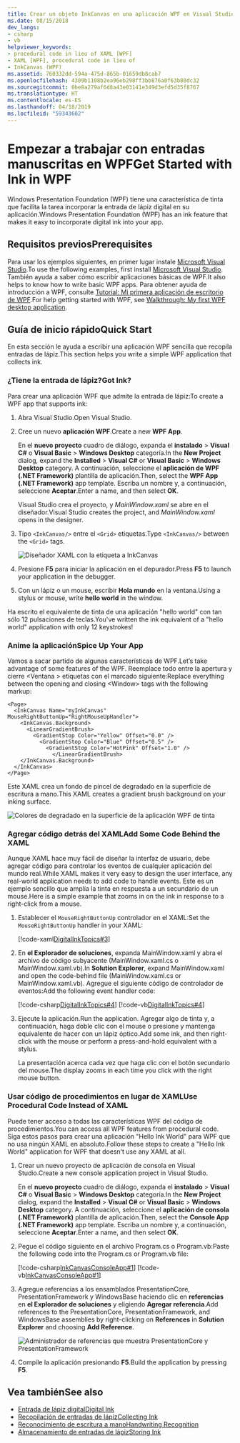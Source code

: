 ```yaml
---
title: Crear un objeto InkCanvas en una aplicación WPF en Visual Studio
ms.date: 08/15/2018
dev_langs:
- csharp
- vb
helpviewer_keywords:
- procedural code in lieu of XAML [WPF]
- XAML [WPF], procedural code in lieu of
- InkCanvas (WPF)
ms.assetid: 760332dd-594a-475d-865b-01659db8cab7
ms.openlocfilehash: 4309b1108b2ea96eb298ff3bb876a0f63b80dc32
ms.sourcegitcommit: 0be8a279af6d8a43e03141e349d3efd5d35f8767
ms.translationtype: HT
ms.contentlocale: es-ES
ms.lasthandoff: 04/18/2019
ms.locfileid: "59343602"
---
```

# <a name="get-started-with-ink-in-wpf"></a><span data-ttu-id="c0c14-102">Empezar a trabajar con entradas manuscritas en WPF</span><span class="sxs-lookup"><span data-stu-id="c0c14-102">Get Started with Ink in WPF</span></span>

<span data-ttu-id="c0c14-103">Windows Presentation Foundation (WPF) tiene una característica de tinta que facilita la tarea incorporar la entrada de lápiz digital en su aplicación.</span><span class="sxs-lookup"><span data-stu-id="c0c14-103">Windows Presentation Foundation (WPF) has an ink feature that makes it easy to incorporate digital ink into your app.</span></span>

## <a name="prerequisites"></a><span data-ttu-id="c0c14-104">Requisitos previos</span><span class="sxs-lookup"><span data-stu-id="c0c14-104">Prerequisites</span></span>

<span data-ttu-id="c0c14-105">Para usar los ejemplos siguientes, en primer lugar instale [Microsoft Visual Studio](https://visualstudio.microsoft.com/downloads/?utm_medium=microsoft&utm_source=docs.microsoft.com&utm_campaign=inline+link&utm_content=download+vs2019).</span><span class="sxs-lookup"><span data-stu-id="c0c14-105">To use the following examples, first install [Microsoft Visual Studio](https://visualstudio.microsoft.com/downloads/?utm_medium=microsoft&utm_source=docs.microsoft.com&utm_campaign=inline+link&utm_content=download+vs2019).</span></span> <span data-ttu-id="c0c14-106">También ayuda a saber cómo escribir aplicaciones básicas de WPF.</span><span class="sxs-lookup"><span data-stu-id="c0c14-106">It also helps to know how to write basic WPF apps.</span></span> <span data-ttu-id="c0c14-107">Para obtener ayuda de introducción a WPF, consulte [Tutorial: Mi primera aplicación de escritorio de WPF](../getting-started/walkthrough-my-first-wpf-desktop-application.md).</span><span class="sxs-lookup"><span data-stu-id="c0c14-107">For help getting started with WPF, see [Walkthrough: My first WPF desktop application](../getting-started/walkthrough-my-first-wpf-desktop-application.md).</span></span>

## <a name="quick-start"></a><span data-ttu-id="c0c14-108">Guía de inicio rápido</span><span class="sxs-lookup"><span data-stu-id="c0c14-108">Quick Start</span></span>

<span data-ttu-id="c0c14-109">En esta sección le ayuda a escribir una aplicación WPF sencilla que recopila entradas de lápiz.</span><span class="sxs-lookup"><span data-stu-id="c0c14-109">This section helps you write a simple WPF application that collects ink.</span></span>

### <a name="got-ink"></a><span data-ttu-id="c0c14-110">¿Tiene la entrada de lápiz?</span><span class="sxs-lookup"><span data-stu-id="c0c14-110">Got Ink?</span></span>

<span data-ttu-id="c0c14-111">Para crear una aplicación WPF que admite la entrada de lápiz:</span><span class="sxs-lookup"><span data-stu-id="c0c14-111">To create a WPF app that supports ink:</span></span>

1. <span data-ttu-id="c0c14-112">Abra Visual Studio.</span><span class="sxs-lookup"><span data-stu-id="c0c14-112">Open Visual Studio.</span></span>

2. <span data-ttu-id="c0c14-113">Cree un nuevo **aplicación WPF**.</span><span class="sxs-lookup"><span data-stu-id="c0c14-113">Create a new **WPF App**.</span></span>

   <span data-ttu-id="c0c14-114">En el **nuevo proyecto** cuadro de diálogo, expanda el **instalado** > **Visual C#** o **Visual Basic**  >   **Windows Desktop** categoría.</span><span class="sxs-lookup"><span data-stu-id="c0c14-114">In the **New Project** dialog, expand the **Installed** > **Visual C#** or **Visual Basic** > **Windows Desktop** category.</span></span> <span data-ttu-id="c0c14-115">A continuación, seleccione el **aplicación de WPF (.NET Framework)** plantilla de aplicación.</span><span class="sxs-lookup"><span data-stu-id="c0c14-115">Then, select the **WPF App (.NET Framework)** app template.</span></span> <span data-ttu-id="c0c14-116">Escriba un nombre y, a continuación, seleccione **Aceptar**.</span><span class="sxs-lookup"><span data-stu-id="c0c14-116">Enter a name, and then select **OK**.</span></span>

   <span data-ttu-id="c0c14-117">Visual Studio crea el proyecto, y *MainWindow.xaml* se abre en el diseñador.</span><span class="sxs-lookup"><span data-stu-id="c0c14-117">Visual Studio creates the project, and *MainWindow.xaml* opens in the designer.</span></span>

3. <span data-ttu-id="c0c14-118">Tipo `<InkCanvas/>` entre el `<Grid>` etiquetas.</span><span class="sxs-lookup"><span data-stu-id="c0c14-118">Type `<InkCanvas/>` between the `<Grid>` tags.</span></span>

   ![Diseñador XAML con la etiqueta a InkCanvas](./media/getting-started-with-ink/inkcanvas-xaml.png)

4. <span data-ttu-id="c0c14-120">Presione **F5** para iniciar la aplicación en el depurador.</span><span class="sxs-lookup"><span data-stu-id="c0c14-120">Press **F5** to launch your application in the debugger.</span></span>

5. <span data-ttu-id="c0c14-121">Con un lápiz o un mouse, escribir **Hola mundo** en la ventana.</span><span class="sxs-lookup"><span data-stu-id="c0c14-121">Using a stylus or mouse, write **hello world** in the window.</span></span>

<span data-ttu-id="c0c14-122">Ha escrito el equivalente de tinta de una aplicación "hello world" con tan sólo 12 pulsaciones de teclas.</span><span class="sxs-lookup"><span data-stu-id="c0c14-122">You've written the ink equivalent of a "hello world" application with only 12 keystrokes!</span></span>

### <a name="spice-up-your-app"></a><span data-ttu-id="c0c14-123">Anime la aplicación</span><span class="sxs-lookup"><span data-stu-id="c0c14-123">Spice Up Your App</span></span>

<span data-ttu-id="c0c14-124">Vamos a sacar partido de algunas características de WPF.</span><span class="sxs-lookup"><span data-stu-id="c0c14-124">Let’s take advantage of some features of the WPF.</span></span> <span data-ttu-id="c0c14-125">Reemplace todo entre la apertura y cierre \<Ventana > etiquetas con el marcado siguiente:</span><span class="sxs-lookup"><span data-stu-id="c0c14-125">Replace everything between the opening and closing \<Window> tags with the following markup:</span></span>

```xaml
<Page>
  <InkCanvas Name="myInkCanvas" MouseRightButtonUp="RightMouseUpHandler">
    <InkCanvas.Background>
      <LinearGradientBrush>
        <GradientStop Color="Yellow" Offset="0.0" />
          <GradientStop Color="Blue" Offset="0.5" />
            <GradientStop Color="HotPink" Offset="1.0" />
              </LinearGradientBrush>
    </InkCanvas.Background>
  </InkCanvas>
</Page>
```

<span data-ttu-id="c0c14-126">Este XAML crea un fondo de pincel de degradado en la superficie de escritura a mano.</span><span class="sxs-lookup"><span data-stu-id="c0c14-126">This XAML creates a gradient brush background on your inking surface.</span></span>

![Colores de degradado en la superficie de la aplicación WPF de tinta](./media/getting-started-with-ink/gradient-colors.png)

### <a name="add-some-code-behind-the-xaml"></a><span data-ttu-id="c0c14-128">Agregar código detrás del XAML</span><span class="sxs-lookup"><span data-stu-id="c0c14-128">Add Some Code Behind the XAML</span></span>

<span data-ttu-id="c0c14-129">Aunque XAML hace muy fácil de diseñar la interfaz de usuario, debe agregar código para controlar los eventos de cualquier aplicación del mundo real.</span><span class="sxs-lookup"><span data-stu-id="c0c14-129">While XAML makes it very easy to design the user interface, any real-world application needs to add code to handle events.</span></span> <span data-ttu-id="c0c14-130">Este es un ejemplo sencillo que amplía la tinta en respuesta a un secundario de un mouse.</span><span class="sxs-lookup"><span data-stu-id="c0c14-130">Here is a simple example that zooms in on the ink in response to a right-click from a mouse.</span></span>

1. <span data-ttu-id="c0c14-131">Establecer el `MouseRightButtonUp` controlador en el XAML:</span><span class="sxs-lookup"><span data-stu-id="c0c14-131">Set the `MouseRightButtonUp` handler in your XAML:</span></span>

   [!code-xaml[DigitalInkTopics#3](~/samples/snippets/csharp/VS_Snippets_Wpf/DigitalInkTopics/CSharp/Window2.xaml#3)]

1. <span data-ttu-id="c0c14-132">En **el Explorador de soluciones**, expanda MainWindow.xaml y abra el archivo de código subyacente (MainWindow.xaml.cs o MainWindow.xaml.vb).</span><span class="sxs-lookup"><span data-stu-id="c0c14-132">In **Solution Explorer**, expand MainWindow.xaml and open the code-behind file (MainWindow.xaml.cs or MainWindow.xaml.vb).</span></span> <span data-ttu-id="c0c14-133">Agregue el siguiente código de controlador de eventos:</span><span class="sxs-lookup"><span data-stu-id="c0c14-133">Add the following event handler code:</span></span>

   [!code-csharp[DigitalInkTopics#4](~/samples/snippets/csharp/VS_Snippets_Wpf/DigitalInkTopics/CSharp/Window2.xaml.cs#4)]
   [!code-vb[DigitalInkTopics#4](~/samples/snippets/visualbasic/VS_Snippets_Wpf/DigitalInkTopics/VisualBasic/Window2.xaml.vb#4)]

1. <span data-ttu-id="c0c14-134">Ejecute la aplicación.</span><span class="sxs-lookup"><span data-stu-id="c0c14-134">Run the application.</span></span> <span data-ttu-id="c0c14-135">Agregar algo de tinta y, a continuación, haga doble clic con el mouse o presione y mantenga equivalente de hacer con un lápiz óptico.</span><span class="sxs-lookup"><span data-stu-id="c0c14-135">Add some ink, and then right-click with the mouse or perform a press-and-hold equivalent with a stylus.</span></span>

   <span data-ttu-id="c0c14-136">La presentación acerca cada vez que haga clic con el botón secundario del mouse.</span><span class="sxs-lookup"><span data-stu-id="c0c14-136">The display zooms in each time you click with the right mouse button.</span></span>

### <a name="use-procedural-code-instead-of-xaml"></a><span data-ttu-id="c0c14-137">Usar código de procedimientos en lugar de XAML</span><span class="sxs-lookup"><span data-stu-id="c0c14-137">Use Procedural Code Instead of XAML</span></span>

<span data-ttu-id="c0c14-138">Puede tener acceso a todas las características WPF del código de procedimientos.</span><span class="sxs-lookup"><span data-stu-id="c0c14-138">You can access all WPF features from procedural code.</span></span> <span data-ttu-id="c0c14-139">Siga estos pasos para crear una aplicación "Hello Ink World" para WPF que no usa ningún XAML en absoluto.</span><span class="sxs-lookup"><span data-stu-id="c0c14-139">Follow these steps to create a "Hello Ink World" application for WPF that doesn’t use any XAML at all.</span></span>

1. <span data-ttu-id="c0c14-140">Crear un nuevo proyecto de aplicación de consola en Visual Studio.</span><span class="sxs-lookup"><span data-stu-id="c0c14-140">Create a new console application project in Visual Studio.</span></span>

   <span data-ttu-id="c0c14-141">En el **nuevo proyecto** cuadro de diálogo, expanda el **instalado** > **Visual C#** o **Visual Basic**  >   **Windows Desktop** categoría.</span><span class="sxs-lookup"><span data-stu-id="c0c14-141">In the **New Project** dialog, expand the **Installed** > **Visual C#** or **Visual Basic** > **Windows Desktop** category.</span></span> <span data-ttu-id="c0c14-142">A continuación, seleccione el **aplicación de consola (.NET Framework)** plantilla de aplicación.</span><span class="sxs-lookup"><span data-stu-id="c0c14-142">Then, select the **Console App (.NET Framework)** app template.</span></span> <span data-ttu-id="c0c14-143">Escriba un nombre y, a continuación, seleccione **Aceptar**.</span><span class="sxs-lookup"><span data-stu-id="c0c14-143">Enter a name, and then select **OK**.</span></span>

1. <span data-ttu-id="c0c14-144">Pegue el código siguiente en el archivo Program.cs o Program.vb:</span><span class="sxs-lookup"><span data-stu-id="c0c14-144">Paste the following code into the Program.cs or Program.vb file:</span></span>

   [!code-csharp[InkCanvasConsoleApp#1](~/samples/snippets/csharp/VS_Snippets_Wpf/InkCanvasConsoleApp/CSharp/Program.cs#1)]
   [!code-vb[InkCanvasConsoleApp#1](~/samples/snippets/visualbasic/VS_Snippets_Wpf/InkCanvasConsoleApp/VisualBasic/Module1.vb#1)]

1. <span data-ttu-id="c0c14-145">Agregue referencias a los ensamblados PresentationCore, PresentationFramework y WindowsBase haciendo clic en **referencias** en **el Explorador de soluciones** y eligiendo **Agregar referencia**.</span><span class="sxs-lookup"><span data-stu-id="c0c14-145">Add references to the PresentationCore, PresentationFramework, and WindowsBase assemblies by right-clicking on **References** in **Solution Explorer** and choosing **Add Reference**.</span></span>

   ![Administrador de referencias que muestra PresentationCore y PresentationFramework](./media/getting-started-with-ink/references.png)

1. <span data-ttu-id="c0c14-147">Compile la aplicación presionando **F5**.</span><span class="sxs-lookup"><span data-stu-id="c0c14-147">Build the application by pressing **F5**.</span></span>

## <a name="see-also"></a><span data-ttu-id="c0c14-148">Vea también</span><span class="sxs-lookup"><span data-stu-id="c0c14-148">See also</span></span>

- [<span data-ttu-id="c0c14-149">Entrada de lápiz digital</span><span class="sxs-lookup"><span data-stu-id="c0c14-149">Digital Ink</span></span>](digital-ink.md)
- [<span data-ttu-id="c0c14-150">Recopilación de entradas de lápiz</span><span class="sxs-lookup"><span data-stu-id="c0c14-150">Collecting Ink</span></span>](collecting-ink.md)
- [<span data-ttu-id="c0c14-151">Reconocimiento de escritura a mano</span><span class="sxs-lookup"><span data-stu-id="c0c14-151">Handwriting Recognition</span></span>](handwriting-recognition.md)
- [<span data-ttu-id="c0c14-152">Almacenamiento de entradas de lápiz</span><span class="sxs-lookup"><span data-stu-id="c0c14-152">Storing Ink</span></span>](storing-ink.md)
